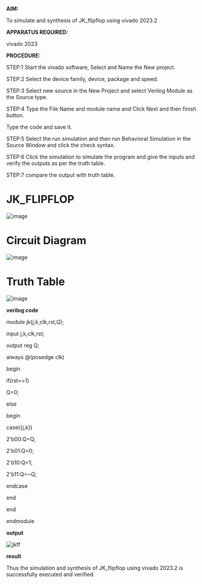 **AIM:**

To simulate and synthesis of JK_flipflop using vivado 2023.2

**APPARATUS REQUIRED:**

vivado 2023

**PROCEDURE:**

STEP:1 Start the vivado software, Select and Name the New project.

STEP:2 Select the device family, device, package and speed.

STEP:3 Select new source in the New Project and select Verilog Module as the Source type.

STEP:4 Type the File Name and module name and Click Next and then finish button.

Type the code and save it.

STEP:5 Select the run simulation and then run Behavioral Simulation in the Source Window and click the check syntax.

STEP:6 Click the simulation to simulate the program and give the inputs and verify the outputs as per the truth table.

STEP:7 compare the output with truth table.

# JK_FLIPFLOP
![image](https://github.com/RESMIRNAIR/JK_FLIPFLOP/assets/154305926/094e9d55-5f30-4984-90b9-dd51d5297974)
# Circuit Diagram
![image](https://github.com/RESMIRNAIR/JK_FLIPFLOP/assets/154305926/5b973ee8-9ee2-402d-8cba-1adfa2e4d5f2)
# Truth Table
![image](https://github.com/RESMIRNAIR/JK_FLIPFLOP/assets/154305926/04d4ff52-ae20-4e08-bd70-58137b129890)

**verilog code**

module jk(j,k,clk,rst,Q);

input j,k,clk,rst;

output reg Q;

always @(posedge clk)

begin

if(rst==1)

Q=0;

else

begin 

case({j,k})

2'b00:Q=Q;

2'b01:Q=0;

2'b10:Q=1;

2'b11:Q=~Q;

endcase

end

end

endmodule

**output**

![jkff](https://github.com/nithin2134/JK_FLIPFLOP/assets/160302970/3365ac51-9f03-4a25-ab85-97981165b9c2)

**result**

Thus the simulation and synthesis of JK_flipflop using vivado 2023.2 is successfully executed and verified.
